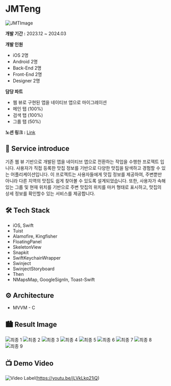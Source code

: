 # JMTeng 

![JMTImage](https://github.com/user-attachments/assets/45212624-2317-43e8-91d7-69c48aa840ab)

**개발 기간 :** 2023.12 ~  2024.03

**개발 인원** 
- iOS 2명
- Android 2명
- Back-End 2명
- Front-End 2명
- Designer 2명

**담당 파트** 
- 웹 뷰로 구현된 앱을 네이티브 앱으로 마이그레이션
- 메인 탭 (100%)
- 검색 탭 (100%)
- 그룹 탭 (50%)

**노션 링크 :** [Link](https://storm-hosta-944.notion.site/JMTeng-56c569fa64ae4d3681bd0c695ebc2c01?pvs=4)

## 💁 Service introduce
기존 웹 뷰 기반으로 개발된 앱을 네이티브 앱으로 전환하는 작업을 수행한 프로젝트 입니다. 사용자가 직접 등록한 맛집 정보를 기반으로 다양한 맛집을 탐색하고 경험할 수 있는 어플리케이션입니다. 이 프로젝트는 사용자들에게 맛집 정보를 제공하여, 주변뿐만 아니라 다른 지역의 맛집도 쉽게 찾아볼 수 있도록 설계되었습니다. 또한, 사용자가 속해있는 그룹 및 현재 위치를 기반으로 주변 맛집의 위치를 마커 형태로 표시하고, 맛집의 상세 정보를 확인할수 있는 서비스를 제공합니다.

## 🛠 Tech Stack

- iOS, Swift
- Tuist
- Alamofire, Kingfisher
- FloatingPanel
- SkeletonView
- Snapkit
- SwiftKeychainWrapper
- Swinject
- SwinjectStoryboard
- Then
- NMapsMap, GoogleSignIn, Toast-Swift

## ⚙️ Architecture
- MVVM - C

## 🏙 Result Image
![최종 1](https://github.com/user-attachments/assets/b8aa33b3-9f06-46d2-8a89-99d11c547394)
![최종 2](https://github.com/user-attachments/assets/53e5dfe1-1250-436a-b92f-48c872ef5d00)
![최종 3](https://github.com/user-attachments/assets/ae1055bc-568e-41d4-9afc-66b19d5b22f4)
![최종 4](https://github.com/user-attachments/assets/24dc48e4-12f4-42eb-b7f3-127692788a5a)
![최종 5](https://github.com/user-attachments/assets/0bf6ebbb-7c02-473f-844c-52fa5eb60363)
![최종 6](https://github.com/user-attachments/assets/23282adc-3ffa-46d3-99c4-14bf392b4e99)
![최종 7](https://github.com/user-attachments/assets/cae6c1d6-6b18-49a5-a063-83fe9375f01a)
![최종 8](https://github.com/user-attachments/assets/e2965b3b-5170-490e-890d-24db0aa1e2df)
![최종 9](https://github.com/user-attachments/assets/5a04cad3-058d-48e1-9eeb-0c429bf14da0)

## 📺 Demo Video
![Video Label](http://img.youtube.com/vi/jLVkLkq21iQ/0.jpg)(https://youtu.be/jLVkLkq21iQ)
